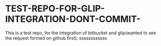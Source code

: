 # TEST-REPO-FOR-GLIP-INTEGRATION-DONT-COMMIT-
This is a test repo, for the integration of bitbucket and glip(wanted to see the request formed on github first).
ssssssssssss